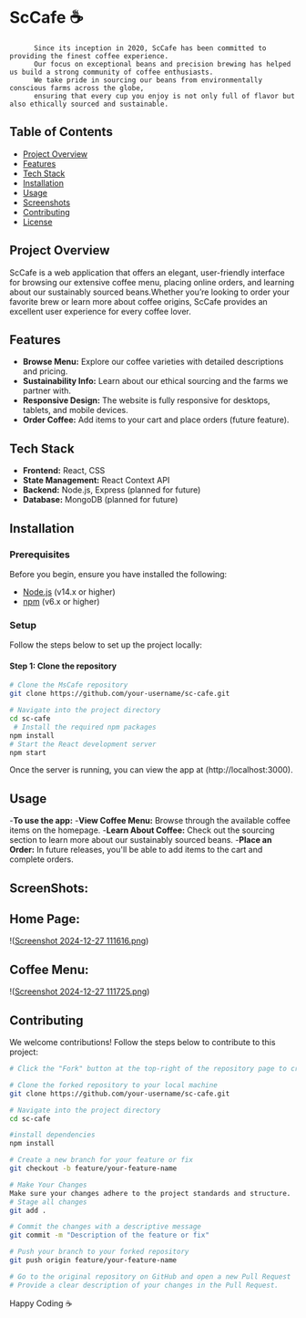 # ScCafe ☕️

         
          Since its inception in 2020, ScCafe has been committed to providing the finest coffee experience. 
          Our focus on exceptional beans and precision brewing has helped us build a strong community of coffee enthusiasts. 
          We take pride in sourcing our beans from environmentally conscious farms across the globe, 
          ensuring that every cup you enjoy is not only full of flavor but also ethically sourced and sustainable.


## Table of Contents
- [Project Overview](#project-overview)
- [Features](#features)
- [Tech Stack](#tech-stack)
- [Installation](#installation)
- [Usage](#usage)
- [Screenshots](#screenshots)
- [Contributing](#contributing)
- [License](#license)

## Project Overview

ScCafe is a web application that offers an elegant, user-friendly interface for browsing our extensive coffee menu, placing online orders, and learning about our sustainably sourced beans.Whether you’re looking to order your favorite brew or learn more about coffee origins, ScCafe provides an excellent user experience for every coffee lover.

## Features
- **Browse Menu:** Explore our coffee varieties with detailed descriptions and pricing.
- **Sustainability Info:** Learn about our ethical sourcing and the farms we partner with.
- **Responsive Design:** The website is fully responsive for desktops, tablets, and mobile devices.
- **Order Coffee:** Add items to your cart and place orders (future feature).

## Tech Stack
- **Frontend:** React, CSS
- **State Management:** React Context API
- **Backend:** Node.js, Express (planned for future)
- **Database:** MongoDB (planned for future)

## Installation

### Prerequisites
Before you begin, ensure you have installed the following:
- [Node.js](https://nodejs.org/) (v14.x or higher)
- [npm](https://www.npmjs.com/) (v6.x or higher)

### Setup
Follow the steps below to set up the project locally:

#### Step 1: Clone the repository
```bash
# Clone the MsCafe repository
git clone https://github.com/your-username/sc-cafe.git

# Navigate into the project directory
cd sc-cafe
 # Install the required npm packages
npm install
# Start the React development server
npm start
```
Once the server is running, you can view the app at (http://localhost:3000).
## Usage
-**To use the app:**
-**View Coffee Menu:** Browse through the available coffee items on the homepage.
-**Learn About Coffee:** Check out the sourcing section to learn more about our sustainably sourced beans.
-**Place an Order:** In future releases, you'll be able to add items to the cart and complete orders.

## ScreenShots:
## **Home Page:** 
!([Screenshot 2024-12-27 111616.png](https://github.com/shubhcoding01/SccoffeeShop-code/blob/main/Screenshot%202024-12-27%20111616.png?raw=true))
## **Coffee Menu:**
!([Screenshot 2024-12-27 111725.png](https://github.com/shubhcoding01/SccoffeeShop-code/blob/main/Screenshot%202024-12-27%20111725.png?raw=true))
## Contributing
We welcome contributions! Follow the steps below to contribute to this project:
```bash
# Click the "Fork" button at the top-right of the repository page to create a copy in your GitHub account.
```
```bash
# Clone the forked repository to your local machine
git clone https://github.com/your-username/sc-cafe.git
```
```bash
# Navigate into the project directory
cd sc-cafe
```
```bash
#install dependencies
npm install
```
```bash
# Create a new branch for your feature or fix
git checkout -b feature/your-feature-name
```
```bash
# Make Your Changes
Make sure your changes adhere to the project standards and structure.
# Stage all changes
git add .
```
```bash
# Commit the changes with a descriptive message
git commit -m "Description of the feature or fix"
```
```bash
# Push your branch to your forked repository
git push origin feature/your-feature-name
```
```bash
# Go to the original repository on GitHub and open a new Pull Request
# Provide a clear description of your changes in the Pull Request.
```
Happy Coding
☕️
